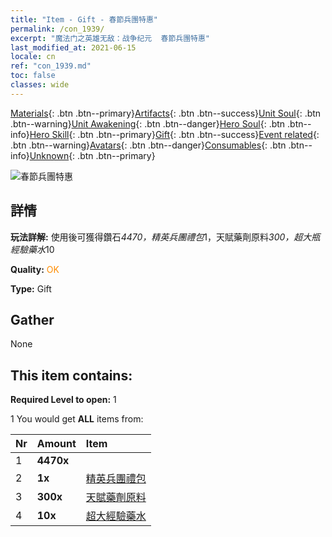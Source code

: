 ```yaml
---
title: "Item - Gift - 春節兵團特惠"
permalink: /con_1939/
excerpt: "魔法门之英雄无敌：战争纪元  春節兵團特惠"
last_modified_at: 2021-06-15
locale: cn
ref: "con_1939.md"
toc: false
classes: wide
---
```

 [Materials](/ItemsCN/){: .btn .btn--primary}[Artifacts](/ItemsCN/Artifacts/){: .btn .btn--success}[Unit Soul](/ItemsCN/UnitSoul/){: .btn .btn--warning}[Unit Awakening](/ItemsCN/UnitAwakening/){: .btn .btn--danger}[Hero Soul](/ItemsCN/HeroSoul/){: .btn .btn--info}[Hero Skill](/ItemsCN/HeroSkill/){: .btn .btn--primary}[Gift](/ItemsCN/Gift/){: .btn .btn--success}[Event related](/ItemsCN/Events/){: .btn .btn--warning}[Avatars](/ItemsCN/Avatars/){: .btn .btn--danger}[Consumables](/ItemsCN/Consumables/){: .btn .btn--info}[Unknown](/ItemsCN/Unknown/){: .btn .btn--primary}

 ![春節兵團特惠](/images/t/i_907562.png)

## 詳情
 **玩法詳解:** 使用後可獲得鑽石*4470，精英兵團禮包*1，天賦藥劑原料*300，超大瓶經驗藥水*10

 **Quality:** <span style="color: #FF8C00">OK</span>

 **Type:** Gift

## Gather

  None

## This item contains:

 **Required Level to open:** 1

 1 You would get **ALL** items  from:

  | Nr | Amount |     Item    |
  |:---|:-------|:------------|
  | 1 |  **4470x** | <i class="fas fa-gem"/> |  | 
  | 2 |  **1x** | [精英兵團禮包](/cn/Items/con_1921/) |  | 
  | 3 |  **300x** | [天賦藥劑原料](/cn/Items/con_1120/) |  | 
  | 4 |  **10x** | [超大經驗藥水](/cn/Items/con_703/) |  | 
